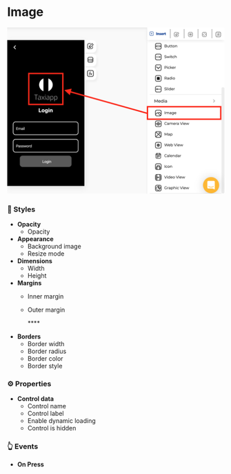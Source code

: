 # Image

![](../../../.gitbook/assets/captura-de-pantalla-2020-02-06-a-la-s-13.37.17.png)

### 🎨 Styles 

* **Opacity**
  * Opacity
* **Appearance**
  * Background image
  * Resize mode
* **Dimensions**
  * Width
  * Height
* **Margins**
  * Inner margin
  * Outer margin

    \*\*\*\*
* **Borders**
  * Border width
  * Border radius
  * Border color
  * Border style

### ⚙ Properties

* **Control data**
  * Control name
  * Control label
  * Enable dynamic loading
  * Control is hidden

### 👆 Events

* **On Press**

